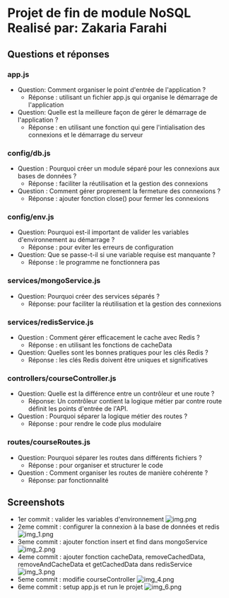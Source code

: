 # Projet de fin de module NoSQL Realisé par: Zakaria Farahi

## Questions et réponses

### app.js
- Question: Comment organiser le point d'entrée de l'application ?
  - Réponse : utilisant un fichier app.js qui organise le démarrage de l'application
- Question: Quelle est la meilleure façon de gérer le démarrage de l'application ?
  - Réponse : en utilisant une fonction qui gere l'intialisation des connexions et le démarrage du serveur

### config/db.js
- Question : Pourquoi créer un module séparé pour les connexions aux bases de données ?
  - Réponse : faciliter la réutilisation et la gestion des connexions
- Question : Comment gérer proprement la fermeture des connexions ?
  - Réponse : ajouter fonction close() pour fermer les connexions

### config/env.js
- Question: Pourquoi est-il important de valider les variables d'environnement au démarrage ?
  - Réponse : pour eviter les erreurs de configuration
- Question: Que se passe-t-il si une variable requise est manquante ?
  - Réponse : le programme ne fonctionnera pas

### services/mongoService.js
- Question: Pourquoi créer des services séparés ?
  - Réponse: pour faciliter la réutilisation et la gestion des connexions

### services/redisService.js
- Question : Comment gérer efficacement le cache avec Redis ?
  - Réponse : en utilisant les fonctions de cacheData
- Question: Quelles sont les bonnes pratiques pour les clés Redis ?
  - Réponse : les clés Redis doivent être uniques et significatives

### controllers/courseController.js
- Question: Quelle est la différence entre un contrôleur et une route ?
  - Réponse: Un contrôleur contient la logique métier par contre route définit les points d'entrée de l'API.
- Question : Pourquoi séparer la logique métier des routes ?
  - Réponse : pour rendre le code plus modulaire

### routes/courseRoutes.js
- Question: Pourquoi séparer les routes dans différents fichiers ?
  - Réponse : pour organiser et structurer le code
- Question : Comment organiser les routes de manière cohérente ?
  - Réponse: par fonctionnalité

## Screenshots
 
- 1er commit : valider les variables d'environnement
![img.png](img.png)
- 2eme commit : configurer la connexion à la base de données et redis
![img_1.png](img_1.png)
- 3eme commit : ajouter fonction insert et find dans mongoService
![img_2.png](img_2.png)
- 4eme commit : ajouter fonction cacheData, removeCachedData, removeAndCacheData et getCachedData dans redisService
![img_3.png](img_3.png)
- 5eme commit : modifie courseController
![img_4.png](img_4.png)
- 6eme commit : setup app.js et run le projet
![img_6.png](img_6.png)